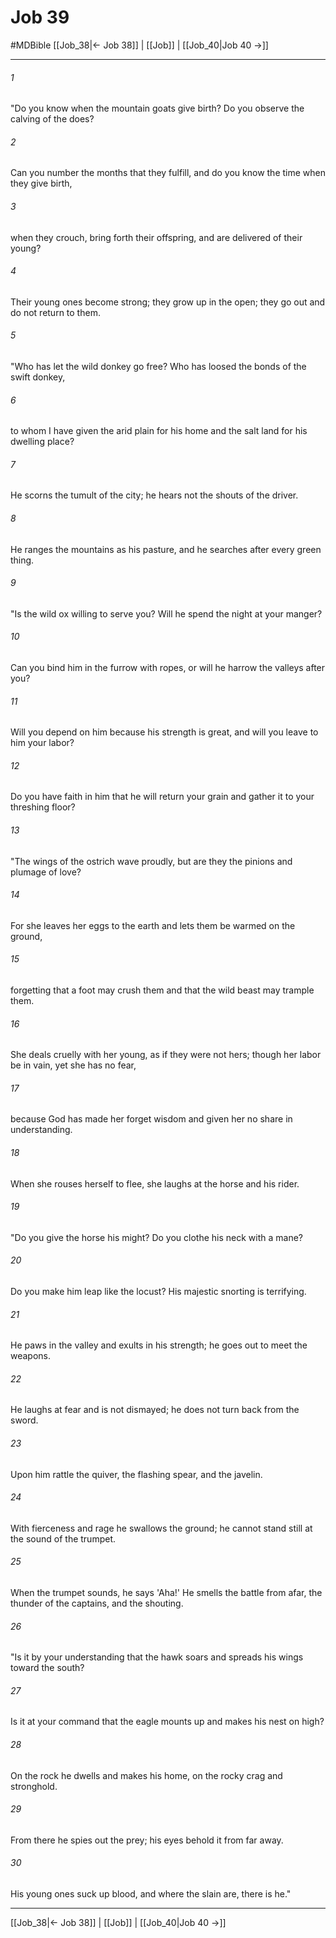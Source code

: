 # Job 39
#MDBible
[[Job_38|← Job 38]] | [[Job]] | [[Job_40|Job 40 →]]

***

###### 1 
"Do you know when the mountain goats give birth? Do you observe the calving of the does? 

###### 2 
Can you number the months that they fulfill, and do you know the time when they give birth, 

###### 3 
when they crouch, bring forth their offspring, and are delivered of their young? 

###### 4 
Their young ones become strong; they grow up in the open; they go out and do not return to them. 

###### 5 
"Who has let the wild donkey go free? Who has loosed the bonds of the swift donkey, 

###### 6 
to whom I have given the arid plain for his home and the salt land for his dwelling place? 

###### 7 
He scorns the tumult of the city; he hears not the shouts of the driver. 

###### 8 
He ranges the mountains as his pasture, and he searches after every green thing. 

###### 9 
"Is the wild ox willing to serve you? Will he spend the night at your manger? 

###### 10 
Can you bind him in the furrow with ropes, or will he harrow the valleys after you? 

###### 11 
Will you depend on him because his strength is great, and will you leave to him your labor? 

###### 12 
Do you have faith in him that he will return your grain and gather it to your threshing floor? 

###### 13 
"The wings of the ostrich wave proudly, but are they the pinions and plumage of love? 

###### 14 
For she leaves her eggs to the earth and lets them be warmed on the ground, 

###### 15 
forgetting that a foot may crush them and that the wild beast may trample them. 

###### 16 
She deals cruelly with her young, as if they were not hers; though her labor be in vain, yet she has no fear, 

###### 17 
because God has made her forget wisdom and given her no share in understanding. 

###### 18 
When she rouses herself to flee, she laughs at the horse and his rider. 

###### 19 
"Do you give the horse his might? Do you clothe his neck with a mane? 

###### 20 
Do you make him leap like the locust? His majestic snorting is terrifying. 

###### 21 
He paws in the valley and exults in his strength; he goes out to meet the weapons. 

###### 22 
He laughs at fear and is not dismayed; he does not turn back from the sword. 

###### 23 
Upon him rattle the quiver, the flashing spear, and the javelin. 

###### 24 
With fierceness and rage he swallows the ground; he cannot stand still at the sound of the trumpet. 

###### 25 
When the trumpet sounds, he says 'Aha!' He smells the battle from afar, the thunder of the captains, and the shouting. 

###### 26 
"Is it by your understanding that the hawk soars and spreads his wings toward the south? 

###### 27 
Is it at your command that the eagle mounts up and makes his nest on high? 

###### 28 
On the rock he dwells and makes his home, on the rocky crag and stronghold. 

###### 29 
From there he spies out the prey; his eyes behold it from far away. 

###### 30 
His young ones suck up blood, and where the slain are, there is he." 

***

[[Job_38|← Job 38]] | [[Job]] | [[Job_40|Job 40 →]]
